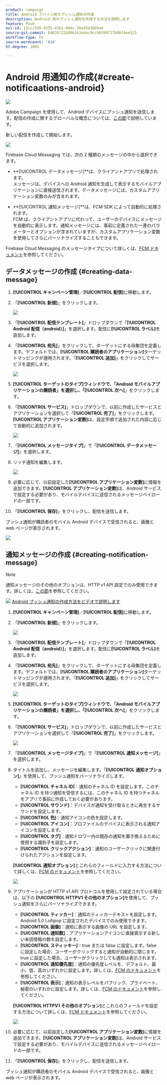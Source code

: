 ```yaml
---
product: campaign
title: Android デバイス用のプッシュ通知の作成
description: Android 用のプッシュ通知を作成する方法を説明します
feature: Push
exl-id: 13ccc5d6-4355-42ba-80dc-30a45d3b69a4
source-git-commit: 8d635722b8961b3edac9cc98f00f17b86f4ee523
workflow-type: ht
source-wordcount: '818'
ht-degree: 100%

---
```


# Android 用通知の作成{#create-notificaations-android}

![](../../assets/v7-only.svg)

Adobe Campaign を使用して、Android デバイスにプッシュ通知を送信します。配信の作成に関するグローバルな概念については、[この節](steps-about-delivery-creation-steps.md)で説明しています。

新しい配信を作成して開始します。

![](assets/nmac_delivery_1.png)

Firebase Cloud Messaging では、次の 2 種類のメッセージの中から選択できます。

* **[!UICONTROL データメッセージ]**は、クライアントアプリで処理されます。
   <br>メッセージは、デバイスへの Android 通知を生成して表示するモバイルアプリケーションに直接送信されます。データメッセージには、カスタムアプリケーション変数のみが含まれます。

* **[!UICONTROL 通知メッセージ]**は、FCM SDK によって自動的に処理されます。
   <br> FCM は、クライアントアプリに代わって、ユーザーのデバイスにメッセージを自動的に表示します。通知メッセージには、事前に定義された一連のパラメーターとオプションが含まれていますが、カスタムアプリケーション変数を使用してさらにパーソナライズすることもできます。

Firebase Cloud Messaging のメッセージタイプについて詳しくは、[FCM ドキュメント](https://firebase.google.com/docs/cloud-messaging/concept-options#notifications_and_data_messages)を参照してください。

## データメッセージの作成 {#creating-data-message}

1. **[!UICONTROL キャンペーン管理]**／**[!UICONTROL 配信]**&#x200B;に移動します。

1. 「**[!UICONTROL 新規]**」をクリックします。

   ![](assets/nmac_android_3.png)

1. 「**[!UICONTROL 配信テンプレート]**」ドロップダウンで「**[!UICONTROL Android 配信（android）]**」を選択します。配信に&#x200B;**[!UICONTROL ラベル]**&#x200B;を追加します。

1. 「**[!UICONTROL 宛先]**」をクリックして、ターゲットにする母集団を定義します。デフォルトでは、**[!UICONTROL 購読者のアプリケーション]**&#x200B;ターゲットマッピングが適用されます。「**[!UICONTROL 追加]**」をクリックしてサービスを選択します。

   ![](assets/nmac_android_7.png)

1. **[!UICONTROL ターゲットのタイプ]******&#x200B;ウィンドウで、「Android モバイルアプリケーションの購読者」を選択し、「**[!UICONTROL 次へ]**」をクリックします。

1. 「**[!UICONTROL サービス]**」ドロップダウンで、以前に作成したサービスとアプリケーションを選択して「**[!UICONTROL 完了]**」をクリックします。**[!UICONTROL アプリケーション変数]**&#x200B;は、設定手順で追加された内容に応じて自動的に追加されます。

   ![](assets/nmac_android_6.png)

1. 「**[!UICONTROL メッセージタイプ]**」で「**[!UICONTROL データメッセージ]**」を選択します。

1. リッチ通知を編集します。

   ![](assets/nmac_android_5.png)

1. 必要に応じて、以前設定した&#x200B;**[!UICONTROL アプリケーション変数]**&#x200B;に情報を追加できます。**[!UICONTROL アプリケーション変数]**&#x200B;は、Android サービスで設定する必要があり、モバイルデバイスに送信されるメッセージペイロードの一部です。

1. 「**[!UICONTROL 保存]**」をクリックし、配信を送信します。

プッシュ通知が購読者のモバイル Android デバイスで受信されると、画像と web ページが表示されます。

![](assets/nmac_android_4.png)

## 通知メッセージの作成 {#creating-notification-message}

>[!NOTE]
>
>通知メッセージのその他のオプションは、HTTP v1 API 設定でのみ使用できます。詳しくは、[この節](configuring-the-mobile-application-android.md#android-service-httpv1)を参照してください。

![](assets/do-not-localize/how-to-video.png) [Android プッシュ通知の作成方法をビデオで説明します](https://experienceleague.adobe.com/docs/campaign-classic-learn/getting-started-with-push-notifications-for-android/configuring-and-sending-push-notifications.html?lang=ja#additional-resources)

1. **[!UICONTROL キャンペーン管理]**／**[!UICONTROL 配信]**&#x200B;に移動します。

1. 「**[!UICONTROL 新規]**」をクリックします。

   ![](assets/nmac_android_3.png)

1. 「**[!UICONTROL 配信テンプレート]**」ドロップダウンで「**[!UICONTROL Android 配信（android）]**」を選択します。配信に&#x200B;**[!UICONTROL ラベル]**&#x200B;を追加します。

1. 「**[!UICONTROL 宛先]**」をクリックして、ターゲットにする母集団を定義します。デフォルトでは、**[!UICONTROL 購読者のアプリケーション]**&#x200B;ターゲットマッピングが適用されます。「**[!UICONTROL 追加]**」をクリックしてサービスを選択します。

   ![](assets/nmac_android_7.png)

1. **[!UICONTROL ターゲットのタイプ]******&#x200B;ウィンドウで、「Android モバイルアプリケーションの購読者」を選択し、「**[!UICONTROL 次へ]**」をクリックします。

1. 「**[!UICONTROL サービス]**」ドロップダウンで、以前に作成したサービスとアプリケーションを選択して「**[!UICONTROL 完了]**」をクリックします。

   ![](assets/nmac_android_6.png)

1. 「**[!UICONTROL メッセージタイプ]**」で「**[!UICONTROL 通知メッセージ]**」を選択します。

1. タイトルを追加し、メッセージを編集します。「**[!UICONTROL 通知オプション]**」を使用して、プッシュ通知をパーソナライズします。

   * **[!UICONTROL チャネル ID]**：通知のチャネル ID を設定します。このチャネル ID を持つ通知を受信するには、このチャネル ID を持つチャネルをアプリで事前に作成しておく必要があります。
   * **[!UICONTROL サウンド]**：デバイスが通知を受け取るときに再生するサウンドを設定します。
   * **[!UICONTROL 色]**：通知アイコンの色を設定します。
   * **[!UICONTROL アイコン]**：プロファイルのデバイスに表示される通知アイコンを設定します。
   * **[!UICONTROL タグ]**：通知ドロワー内の既存の通知を置き換えるために使用する識別子を設定します。
   * **[!UICONTROL クリックアクション]**：通知のユーザークリックに関連付けられたアクションを設定します。

   **[!UICONTROL 通知オプション]**&#x200B;とこれらのフィールドに入力する方法について詳しくは、[FCM のドキュメント](https://firebase.google.com/docs/reference/fcm/rest/v1/projects.messages#androidnotification)を参照してください。

   ![](assets/nmac_android_8.png)

1. アプリケーションが HTTP v1 API プロトコルを使用して設定されている場合は、以下の **[!UICONTROL HTTPV1 その他のオプション]**&#x200B;を使用して、プッシュ通知をさらにパーソナライズできます。

   * **[!UICONTROL ティッカー]**：通知のティッカーテキストを設定します。Android 5.0 Lollipop に設定されたデバイスでのみ使用できます。
   * **[!UICONTROL 画像]**：通知に表示する画像の URL を設定します。
   * **[!UICONTROL 通知数]**：アプリケーションアイコンに直接表示する新しい未読情報の数を設定します。
   * **[!UICONTROL スティッキー]**：true または false に設定します。false に設定した場合、ユーザーがクリックすると通知が自動的に閉じます。true に設定した場合、ユーザーがクリックしても通知は表示されます。
   * **[!UICONTROL 通知優先度]**：通知の優先度レベルを、デフォルト、最小、低、高のいずれかに設定します。詳しくは、[FCM のドキュメント](https://firebase.google.com/docs/reference/fcm/rest/v1/projects.messages#NotificationPriority)を参照してください。
   * **[!UICONTROL 表示]**：通知の表示レベルをパブリック、プライベート、秘密のいずれかに設定します。詳しくは、[FCM のドキュメント](https://firebase.google.com/docs/reference/fcm/rest/v1/projects.messages#visibility)を参照してください。

   **[!UICONTROL HTTPV1 その他のオプション]**&#x200B;とこれらのフィールドを設定する方法について詳しくは、[FCM ドキュメント](https://firebase.google.com/docs/reference/fcm/rest/v1/projects.messages#androidnotification)を参照してください。

   ![](assets/nmac_android_9.png)

1. 必要に応じて、以前設定した&#x200B;**[!UICONTROL アプリケーション変数]**&#x200B;に情報を追加できます。**[!UICONTROL アプリケーション変数]**&#x200B;は、Android サービスで設定する必要があり、モバイルデバイスに送信されるメッセージペイロードの一部です。

1. 「**[!UICONTROL 保存]**」をクリックし、配信を送信します。

プッシュ通知が購読者のモバイル Android デバイスで受信されると、画像と web ページが表示されます。
